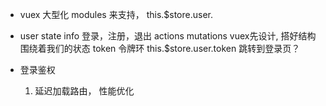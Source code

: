 - vuex 大型化   modules 来支持，
this.$store.user.
- user
  state   info  登录，注册，退出
  actions
  mutations
  vuex先设计, 搭好结构  围绕着我们的状态
  token  令牌环  this.$store.user.token
  跳转到登录页？

- 登录鉴权
  1. 延迟加载路由， 性能优化
    